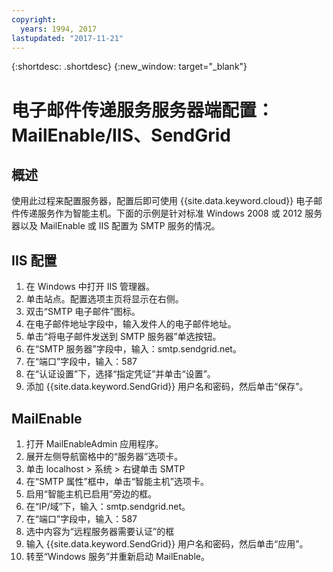 ```yaml
---
copyright:
  years: 1994, 2017
lastupdated: "2017-11-21"
---
```


{:shortdesc: .shortdesc}
{:new_window: target="_blank"}

# 电子邮件传递服务服务器端配置：MailEnable/IIS、SendGrid

## 概述

使用此过程来配置服务器，配置后即可使用 {{site.data.keyword.cloud}} 电子邮件传递服务作为智能主机。下面的示例是针对标准 Windows 2008 或 2012 服务器以及 MailEnable 或 IIS 配置为 SMTP 服务的情况。

## IIS 配置

1.  在 Windows 中打开 IIS 管理器。
2.  单击站点。配置选项主页将显示在右侧。
3.  双击“SMTP 电子邮件”图标。
4.  在电子邮件地址字段中，输入发件人的电子邮件地址。
5.  单击“将电子邮件发送到 SMTP 服务器”单选按钮。
6.  在“SMTP 服务器”字段中，输入：smtp.sendgrid.net。
7.  在“端口”字段中，输入：587
8.  在“认证设置”下，选择“指定凭证”并单击“设置”。
9.  添加 {{site.data.keyword.SendGrid}} 用户名和密码，然后单击“保存”。

## MailEnable

1.  打开 MailEnableAdmin 应用程序。
2.  展开左侧导航窗格中的“服务器”选项卡。
3.  单击 localhost > 系统 > 右键单击 SMTP
4.  在“SMTP 属性”框中，单击“智能主机”选项卡。
5.  启用“智能主机已启用”旁边的框。
6.  在“IP/域”下，输入：smtp.sendgrid.net。 
7.  在“端口”字段中，输入：587
8.  选中内容为“远程服务器需要认证”的框
9.  输入 {{site.data.keyword.SendGrid}} 用户名和密码，然后单击“应用”。
10.  转至“Windows 服务”并重新启动 MailEnable。
